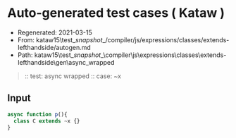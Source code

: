 # Auto-generated test cases ( Kataw )
- Regenerated: 2021-03-15
- From: kataw15\test\__snapshot__/compiler/js/expressions/classes/extends-lefthandside/autogen.md
- Path: kataw15\test\__snapshot__\compiler\js\expressions\classes\extends-lefthandside\gen\async_wrapped
> :: test: async wrapped
> :: case: ~x
## Input

`````js
async function p(){
  class C extends ~x {}
}
`````
